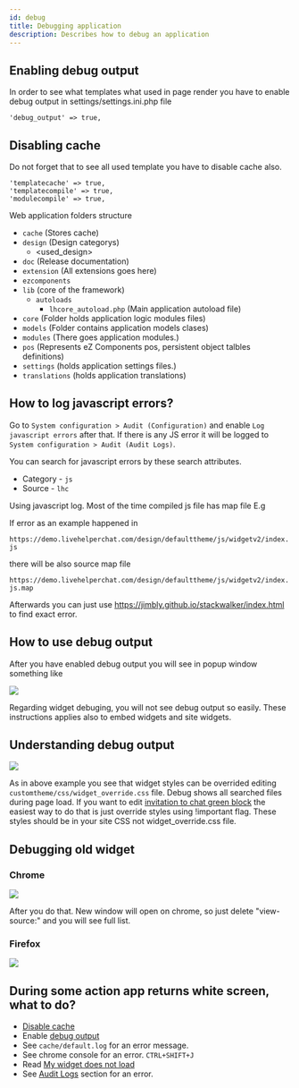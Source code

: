 ```yaml
---
id: debug
title: Debugging application
description: Describes how to debug an application
---
```


## Enabling debug output

In order to see what templates what used in page render you have to enable debug output in settings/settings.ini.php file

```
'debug_output' => true,
```

## Disabling cache

Do not forget that to see all used template you have to disable cache also. 

```
'templatecache' => true,
'templatecompile' => true,
'modulecompile' => true,
```

Web application folders structure 

* `cache` (Stores cache)
* `design` (Design categorys)
    * <used_design>
* `doc` (Release documentation)
* `extension` (All extensions goes here)
* `ezcomponents`
* `lib` (core of the framework)
    * `autoloads`
        * `lhcore_autoload.php` (Main application autoload file)
* `core` (Folder holds application logic modules files)
* `models` (Folder contains application models clases)
* `modules` (There goes application modules.)
* `pos` (Represents eZ Components pos, persistent object talbles definitions)
* `settings` (holds application settings files.)
* `translations` (holds application translations)

## How to log javascript errors?

Go to `System configuration > Audit (Configuration)` and enable `Log javascript errors` after that. If there is any JS error it will be logged to `System configuration > Audit (Audit Logs)`. 

You can search for javascript errors by these search attributes.

 * Category - `js`
 * Source - `lhc`

Using javascript log. Most of the time compiled js file has map file E.g 

If error as an example happened in

`https://demo.livehelperchat.com/design/defaulttheme/js/widgetv2/index.js`

there will be also source map file 

`https://demo.livehelperchat.com/design/defaulttheme/js/widgetv2/index.js.map`

Afterwards you can just use https://jimbly.github.io/stackwalker/index.html to find exact error.

## How to use debug output

After you have enabled debug output you will see in popup window something like

![](https://livehelperchat.com/var/media/images/used-templates.png)

Regarding widget debuging, you will not see debug output so easily. These instructions applies also to embed widgets and site widgets.

## Understanding debug output

![](https://livehelperchat.com/var/media/images/css-override.png)

As in above example you see that widget styles can be overrided editing `customtheme/css/widget_override.css` file. Debug shows all searched files during page load. If you want to edit [invitation to chat green block](https://livehelperchat.com/need-help-tool-tip-configuration-280a.html) the easiest way to do that is just override styles using !important flag. These styles should be in your site CSS not widget_override.css file.


## Debugging old widget

### Chrome

![](https://livehelperchat.com/var/media/images/debug-widget.png)

After you do that. New window will open on chrome, so just delete "view-source:" and you will see full list.

### Firefox

![](https://livehelperchat.com/var/media/images/ff.png)

## During some action app returns white screen, what to do?

* [Disable cache](#disabling-cache)
* Enable [debug output](#enabling-debug-output)
* See `cache/default.log` for an error message.
* See chrome console for an error. `CTRL+SHIFT+J`
* Read [My widget does not load](install.md#my-widget-does-not-load)
* See [Audit Logs](audit/audit.md) section for an error.
